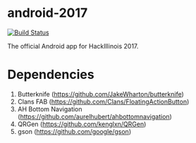 # android-2017
[![Build Status](https://travis-ci.org/HackIllinois/android-2017.svg?branch=master)](https://travis-ci.org/HackIllinois/android-2017)


The official Android app for HackIllinois 2017.

# Dependencies

1. Butterknife (https://github.com/JakeWharton/butterknife)
2. Clans FAB (https://github.com/Clans/FloatingActionButton)
3. AH Bottom Navigation (https://github.com/aurelhubert/ahbottomnavigation)
4. QRGen (https://github.com/kenglxn/QRGen)
5. gson (https://github.com/google/gson)
